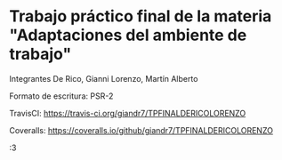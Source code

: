# Trabajo práctico final de la materia "Adaptaciones del ambiente de trabajo"
Integrantes
  De Rico, Gianni
  Lorenzo, Martín Alberto

Formato de escritura: PSR-2

TravisCI: https://travis-ci.org/giandr7/TPFINALDERICOLORENZO

Coveralls: https://coveralls.io/github/giandr7/TPFINALDERICOLORENZO

:3
